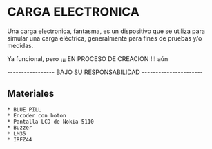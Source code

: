  # CARGA ELECTRONICA
 Una carga electronica, fantasma, es un dispositivo que se utiliza para simular una carga eléctrica, generalmente para fines de pruebas y/o medidas.

Ya funcional, pero ¡¡¡ EN PROCESO DE CREACION !!! aún

----------------- BAJO SU RESPONSABILIDAD ----------------------

 ## Materiales
    * BLUE PILL
    * Encoder con boton
    * Pantalla LCD de Nokia 5110
    * Buzzer
    * LM35
    * IRFZ44
 ## 